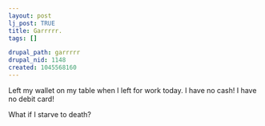 ```yaml
--- 
layout: post
lj_post: TRUE
title: Garrrrr.
tags: []

drupal_path: garrrrr
drupal_nid: 1148
created: 1045568160
---
```

Left my wallet on my table when I left for work today. I have no cash! I have no debit card!

What if I starve to death?
